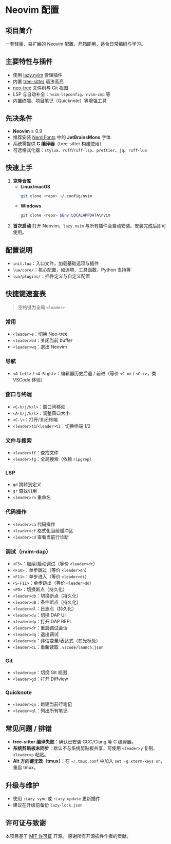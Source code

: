 # Neovim 配置

## 项目简介

一套轻量、易扩展的 Neovim 配置，开箱即用，适合日常编码与学习。

## 主要特性与插件

- 使用 [lazy.nvim](https://github.com/folke/lazy.nvim) 管理插件
- 内置 [tree-sitter](https://tree-sitter.github.io/tree-sitter/) 语法高亮
- [neo-tree](https://github.com/nvim-neo-tree/neo-tree.nvim) 文件树与 Git 视图
- LSP 与自动补全：`nvim-lspconfig`、`nvim-cmp` 等
- 内置终端、项目笔记（Quicknote）等增强工具

## 先决条件

- **Neovim** ≥ 0.9
- 推荐安装 [Nerd Fonts](https://www.nerdfonts.com/) 中的 **JetBrainsMono** 字体
- 系统需提供 **C 编译器**（tree-sitter 构建使用）
- 可选格式化器：`stylua`、`ruff`/`ruff-lsp`、`prettier`、`jq`、`ruff-lua`

## 快速上手

1. **克隆仓库**
   - **Linux/macOS**
     ```bash
     git clone <repo> ~/.config/nvim
     ```
   - **Windows**
     ```powershell
     git clone <repo> $Env:LOCALAPPDATA\nvim
     ```
2. **首次启动**
   打开 Neovim，`lazy.nvim` 与所有插件会自动安装。安装完成后即可使用。

## 配置说明

- `init.lua`：入口文件，加载基础选项与插件
- `lua/core/`：核心配置，如选项、工具函数、Python 支持等
- `lua/plugins/`：插件定义与自定义配置

## 快捷键速查表

> 空格键为全局 `<leader>`

### 常用
- `<leader>e`：切换 Neo-tree
- `<leader>bd`：关闭当前 buffer
- `<leader>wq`：退出 Neovim

### 导航
- `<A-Left>` / `<A-Right>`：编辑器历史后退 / 前进（等价 `<C-o>` / `<C-i>`，类 VSCode 体验）

### 窗口与终端
- `<C-h/j/k/l>`：窗口间移动
- `<A-h/j/k/l>`：调整窗口大小
- `<C-\>`：打开/关闭终端
- `<leader>t1`/`<leader>t2`：切换终端 1/2

### 文件与搜索
- `<leader>ff`：查找文件
- `<leader>fg`：全局搜索（依赖 `ripgrep`）

### LSP
- `gd` 跳转到定义
- `gr` 查找引用
- `<leader>rn` 重命名

### 代码操作
- `<leader>ca` 代码操作
- `<leader>cf` 格式化当前缓冲区
- `<leader>cd` 查看当前行诊断

### 调试（nvim-dap）
- `<F5>`：继续/启动调试（等价 `<leader>dc`）
- `<F10>`：单步跳过（等价 `<leader>dn`）
- `<F11>`：单步进入（等价 `<leader>di`）
- `<S-F11>`：单步跳出（等价 `<leader>do`）
- `<F9>`：切换断点（持久化）
- `<leader>db`：切换断点（持久化）
- `<leader>dB`：条件断点（持久化）
- `<leader>dl`：日志点（持久化）
- `<leader>du`：切换 DAP UI
- `<leader>dp`：打开 DAP REPL
- `<leader>dr`：重启调试会话
- `<leader>dq`：退出调试
- `<leader>de`：评估变量/表达式（在光标处）
- `<leader>dL`：重新读取 `.vscode/launch.json`

### Git
- `<leader>ge`：切换 Git 视图
- `<leader>gd`：打开 Diffview

### Quicknote
- `<leader>qn`：新建当前行笔记
- `<leader>ql`：列出所有笔记

## 常见问题 / 排错

- **tree-sitter 编译失败**：确认已安装 GCC/Clang 等 C 编译器。
- **系统剪贴板未同步**：默认不与系统剪贴板共享，可使用 `<leader>y` 复制、`<leader>p` 粘贴。
- **Alt 方向键无效（tmux）**：在 `~/.tmux.conf` 中加入 `set -g xterm-keys on`，重启 tmux。

## 升级与维护

- 使用 `:Lazy sync` 或 `:Lazy update` 更新插件
- 建议在升级前备份 `lazy-lock.json`

## 许可证与致谢

本项目基于 [MIT 许可证](LICENSE) 开源。
感谢所有开源插件作者的贡献。


